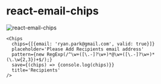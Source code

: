 # react-email-chips

![react-email-chips](https://user-images.githubusercontent.com/841470/168422016-8959553d-39c2-4a21-82e4-469097714cb9.gif)


```JSX
<Chips 
  chips={[{email: 'ryan.park@gmail.com', valid: true}]} 
  placeholder='Please Add Recipients email address' 
  pattern={new RegExp(/^\w+([\.-]?\w+)*@\w+([\.-]?\w+)*(\.\w{2,3})+$/);} 
  save={(chips) => {console.log(chips)}} 
  title='Recipients' 
/>
```
